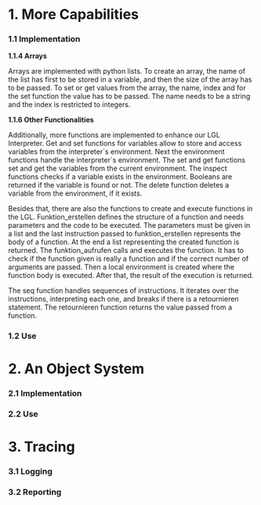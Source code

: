 <h1>1. More Capabilities</h1>

<h3>1.1 Implementation</h3>

<b>1.1.4 Arrays</b>
<p>Arrays are implemented with python lists. To create an array, the name of the list has first to be stored in a 
variable, and then the size of the array has to be passed. To set or get values from the array, the name, index and for 
the set function the value has to be passed. The name needs to be a string and the index is restricted to integers.</p>

<b>1.1.6 Other Functionalities</b>
<p>Additionally, more functions are implemented to enhance our LGL Interpreter. Get and set functions for variables
allow to store and access variables from the interpreter`s environment. Next the environment functions handle the 
interpreter`s environment. The set and get functions set and get the variables from the current environment. The inspect
functions checks if a variable exists in the environment. Booleans are returned if the variable is found or not. The
delete function deletes a variable from the environment, if it exists.</p>
<p>Besides that, there are also the functions to create and execute functions in the LGL. Funktion_erstellen defines the 
structure of a function and needs parameters and the code to be executed. The parameters must be given in a list and the
last instruction passed to funktion_erstellen represents the body of a function. At the end a list representing the 
created function is returned. The funktion_aufrufen calls and executes the function. It has to check if the function
given is really a function and if the correct number of arguments are passed. Then a local environment is created where
the function body is executed. After that, the result of the execution is returned.</p>
<p>The seq function handles sequences of
instructions. It iterates over the instructions, interpreting each one, and breaks if there is a retournieren statement. 
The retournieren function returns the value passed from a function.</p>

<h3>1.2 Use</h3>

<h1>2. An Object System</h1>

<h3>2.1 Implementation</h3>

<h3>2.2 Use</h3>

<h1>3. Tracing</h1>

<h3>3.1 Logging</h3>

<h3>3.2 Reporting</h3>
